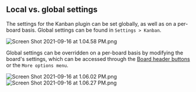 ## Local vs. global settings

The settings for the Kanban plugin can be set globally, as well as on a per-board basis. Global settings can be found in `Settings > Kanban`.

<img alt="Screen Shot 2021-09-16 at 1.04.58 PM.png" srcset="/obsidian-chatlike/Assets/Screen%20Shot%202021-09-16%20at%201.04.58%20PM.png 2x">

Global settings can be overridden on a per-board basis by modifying the board's settings, which can be accessed through the [Board header buttons](Board%20header%20buttons.md) or the `More options menu`.

<img alt="Screen Shot 2021-09-16 at 1.06.02 PM.png" srcset="/obsidian-chatlike/Assets/Screen%20Shot%202021-09-16%20at%201.06.02%20PM.png 2x">

<img alt="Screen Shot 2021-09-16 at 1.06.27 PM.png" srcset="/obsidian-chatlike/Assets/Screen%20Shot%202021-09-16%20at%201.06.27%20PM.png 2x">
